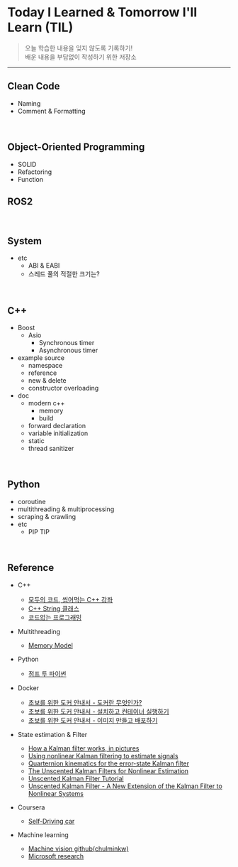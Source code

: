 # Today I Learned & Tomorrow I'll Learn (TIL)

> 오늘 학습한 내용을 잊지 않도록 기록하기!
> <br/>배운 내용을 부담없이 작성하기 위한 저장소

-------------------------------------------------------------------------------
## Clean Code
* Naming
* Comment & Formatting

<br/>

## Object-Oriented Programming
* SOLID
* Refactoring
* Function

## ROS2

<br/>

## System

* etc
    * ABI & EABI
    * 스레드 풀의 적절한 크기는?

<br/>

## C++
* Boost
    * Asio
        * Synchronous timer
        * Asynchronous timer
* example source
    * namespace
    * reference
    * new & delete
    * constructor overloading
* doc
    * modern c++
        * memory
        * build
    * forward declaration
    * variable initialization
    * static
    * thread sanitizer

<br/>

## Python
* coroutine
* multithreading & multiprocessing
* scraping & crawling
* etc
    * PIP TIP


<br/>

## Reference

* C++
    * [모두의 코드, 씹어먹는 C++ 강좌](https://modoocode.com/)
    * [C++ String 클래스](https://blockdmask.tistory.com/338)
    * [코드없는 프로그래밍](https://www.youtube.com/channel/UCHcG02L6TSS-StkSbqVy6Fg?app=desktop)
* Multithreading
    * [Memory Model](https://entrypoint.tistory.com/171)

* Python
    * [점프 투 파이썬](https://wikidocs.net/book/1)
* Docker
    * [초보를 위한 도커 안내서 - 도커란 무엇인가?](https://subicura.com/2017/01/19/docker-guide-for-beginners-1.html)
    * [초보를 위한 도커 안내서 - 설치하고 컨테이너 실행하기](https://subicura.com/2017/01/19/docker-guide-for-beginners-2.html)
    * [초보를 위한 도커 안내서 - 이미지 만들고 배포하기](https://subicura.com/2017/02/10/docker-guide-for-beginners-create-image-and-deploy.html)
* State estimation & Filter
    * [How a Kalman filter works, in pictures](https://www.bzarg.com/p/how-a-kalman-filter-works-in-pictures/)
    * [Using nonlinear Kalman filtering to estimate signals](https://www.embedded.com/using-nonlinear-kalman-filtering-to-estimate-signals/)
    * [Quarternion kinematics for the error-state Kalman filter](https://arxiv.org/pdf/1711.02508.pdf)
    * [The Unscented Kalman Filters for Nonlinear Estimation](https://www.seas.harvard.edu/courses/cs281/papers/unscented.pdf)
    * [Unscented Kalman Filter Tutorial](https://www.cse.sc.edu/~terejanu/files/tutorialUKF.pdf)
    * [Unscented Kalman Filter - A New Extension of the Kalman Filter to Nonlinear Systems](https://www.cse.sc.edu/~terejanu/files/tutorialUKF.pdf)
* Coursera
    * [Self-Driving car](https://www.coursera.org/specializations/self-driving-cars)
* Machine learning
    * [Machine vision github(chulminkw)](https://github.com/chulminkw)
    * [Microsoft research](https://www.microsoft.com/en-us/research/)
